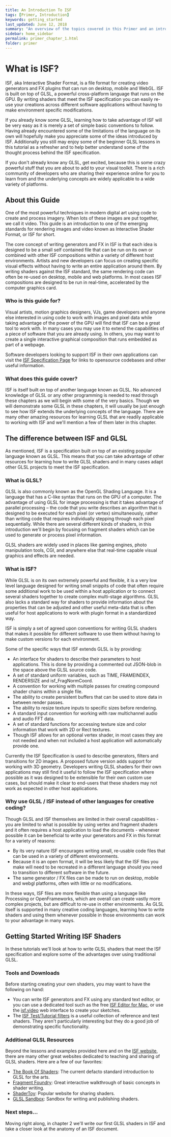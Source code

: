 ```yaml
---
title: An Introduction To ISF
tags: [Primer, Introduction]
keywords: getting_started
last_updated: June 12, 2018
summary: "An overview of the topics covered in this Primer and an introduction to the concepts behind Interactive Shader Format."
sidebar: home_sidebar
permalink: primer_chapter_1.html
folder: primer
---
```


# What is ISF?

ISF, aka Interactive Shader Format, is a file format for creating video generators and FX plugins that can run on desktop, mobile and WebGL.  ISF is built on top of GLSL, a powerful cross-platform language that runs on the GPU.  By writing shaders that meet the ISF specification you can easily re-use your creations across different software applications without having to make environment specific modifications.

If you already know some GLSL, learning how to take advantage of ISF will be very easy as it is merely a set of simple basic conventions to follow.  Having already encountered some of the limitations of the language on its own will hopefully make you appreciate some of the ideas introduced by ISF.  Additionally you still may enjoy some of the beginner GLSL lessons in this tutorial as a refresher and to help better understand some of the thought process behind the ISF specification.

If you don't already know any GLSL, get excited, because this is some crazy powerful stuff that you are about to add to your visual toolkit.  There is a rich community of developers who are sharing their experience online for you to learn from and the underlying concepts are widely applicable to a wide variety of platforms.

## About this Guide

One of the most powerful techniques in modern digital art using code to create and process imagery.  When lots of these images are put together, we call it video.  This guide is an introduction to one of the emerging standards for rendering images and video known as Interactive Shader Format, or ISF for short.

The core concept of writing generators and FX in ISF is that each idea is designed to be a small self contained file that can be run on its own or combined with other ISF compositions within a variety of different host environments.  Artists and new developers can focus on creating specific visual effects without having to write an entire application around them.  By writing shaders against the ISF standard, the same rendering code can often be re-used on desktop, mobile and web platforms.  In most cases ISF compositions are designed to be run in real-time, accelerated by the computer graphics card.

### Who is this guide for?

Visual artists, motion graphics designers, VJs, game developers and anyone else interested in using code to work with images and pixel data while taking advantage of the power of the GPU will find that ISF can be a great tool to work with.  In many cases you may use it to extend the capabilities of a piece of software that you are already using.  In others, you may want to create a single interactive graphical composition that runs embedded as part of a webpage.

Software developers looking to support ISF in their own applications can visit the [ISF Specification Page](https://github.com/mrRay/ISF_Spec/) for links to opensource codebases and other useful information.

### What does this guide cover?

ISF is itself built on top of another language known as GLSL.  No advanced knowledge of GLSL or any other programming is needed to read through these chapters as we will begin with some of the very basics.  Though we will demonstrate some GLSL in these chapters, it will usually be just enough to see how ISF extends the underlying concepts of the language.  There are many other amazing resources for learning GLSL that are readily applicable to working with ISF and we'll mention a few of them later in this chapter.

## The difference between ISF and GLSL

As mentioned, ISF is a specification built on top of an existing popular language known as GLSL.  This means that you can take advantage of other resources for learning how to write GLSL shaders and in many cases adapt other GLSL projects to meet the ISF specification.

### What is GLSL?

GLSL is also commonly known as the OpenGL Shading Language.  It is a language that has a C-like syntax that runs on the GPU of a computer.  The advantage of using GLSL for image processing is that it takes advantage of parallel processing – the code that you write describes an algorithm that is designed to be executed for each pixel (or vertex) simultaneously, rather than writing code that requires individually stepping through each pixel sequentially.  While there are several different kinds of shaders, in this introduction we'll begin by focusing on fragment shaders which can be used to generate or process pixel information.

GLSL shaders are widely used in places like gaming engines, photo manipulation tools, CGI, and anywhere else that real-time capable visual graphics and effects are needed.

### What is ISF?

While GLSL is on its own extremely powerful and flexible, it is a very low level language designed for writing small snippits of code that often require some additional work to be used within a host application or to connect several shaders together to create complex multi-stage algorithms.  GLSL also lacks a standard way for shaders to provide information about the properties that can be adjusted and other useful meta-data that is often useful for host applications to work with plugin format in a standardized way.

ISF is simply a set of agreed upon conventions for writing GLSL shaders that makes it possible for different software to use them without having to make custom versions for each environment.

Some of the specific ways that ISF extends GLSL is by providing:
- An interface for shaders to describe their parameters to host applications.  This is done by providing a commented out JSON-blob in the space above the GLSL source code.
- A set of standard uniform variables, such as TIME, FRAMEINDEX, RENDERSIZE and isf_FragNormCoord.
- A convention for working with multiple passes for creating compound shader chains within a single file.
- The ability to create persistent buffers that can be used to store data in between render passes.
- The ability to resize texture inputs to specific sizes before rendering.
- A standard input convention for working with raw multichannel audio and audio FFT data.
- A set of standard functions for accessing texture size and color information that work with 2D or Rect textures.
- Though ISF allows for an optional vertex shader, in most cases they are not needed and when not included a host application will automatically provide one.

Currently the ISF Specification is used to describe generators, filters and transitions for 2D images. A proposed future version adds support for working with 3D geometry.  Developers writing GLSL shaders for their own applications may still find it useful to follow the ISF specification where possible as it was designed to be extensible for their own custom use cases, but should make it clear to end-users that these shaders may not work as expected in other host applications.

### Why use GLSL / ISF instead of other languages for creative coding?

Though GLSL and ISF themselves are limited in their overall capabilities - you are limited to what is possible by using vertex and fragment shaders and it often requires a host application to load the documents - whenever possible it can be beneficial to write your generators and FX in this format for a variety of reasons:
- By its very nature ISF encourages writing small, re-usable code files that can be used in a variety of different environments.
- Because it is an open format, it will be less likely that the ISF files you make will need to be recreated in a different language should you need to transition to different software in the future.
- The same generator / FX files can be made to run on desktop, mobile and webgl platforms, often with little or no modifications.

In these ways, ISF files are more flexible than using a language like Processing or OpenFrameworks, which are overall can create vastly more complex projects, but are difficult to re-use in other environments.  As GLSL itself is supported in many creative coding languages, learning how to write shaders and using them whenever possible in those environments can work to your advantage in many ways.

## Getting Started Writing ISF Shaders

In these tutorials we'll look at how to write GLSL shaders that meet the ISF specification and explore some of the advantages over using traditional GLSL.

### Tools and Downloads

Before starting creating your own shaders, you may want to have the following on hand:
- You can write ISF generators and FX using any standard text editor, or you can use a dedicated tool such as the free [ISF Editor for Mac](https://www.vidvox.net/download/ISF_Editor_2.9.7.3.dmg), or use the [isf.video](http://interactiveshaderformat.com) web interface to create your sketches.
- The [ISF Test/Tutorial filters](http://vidvox.net/rays_oddsnends/ISF%20tests+tutorials.zip) is a useful collection of reference and test shaders.  They aren't particularly interesting but they do a good job of demonstrating specific functionality.

### Additional GLSL Resources

Beyond the lessons and examples provided here and on the [ISF website](http://interactiveshaderformat.com), there are many other great websites dedicated to teaching and sharing of GLSL shaders.  Here are a few of our favorites:

- [The Book Of Shaders](https://thebookofshaders.com/): The current defacto standard introduction to GLSL for the arts.
- [Fragment Foundry](http://hughsk.io/fragment-foundry/chapters/01-hello-world.html): Great interactive walkthrough of basic concepts in shader writing.
- [ShaderToy](http://shadertoy.com): Popular website for sharing shaders.
- [GLSL Sandbox](http://glslsandbox.com/): Sandbox for writing and publishing shaders.

### Next steps...

Moving right along, in chapter 2 we'll write our first GLSL shaders in ISF and take a closer look at the anatomy of an ISF document.
